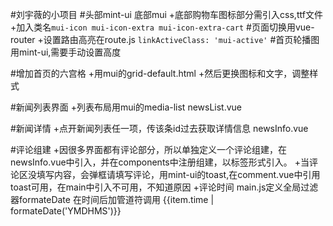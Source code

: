 #刘宇薇的小项目
#头部mint-ui 底部mui
+底部购物车图标部分需引入css,ttf文件
+加入类名`mui-icon mui-icon-extra mui-icon-extra-cart`
#页面切换用vue-router
+设置路由高亮在route.js `linkActiveClass: 'mui-active'`
#首页轮播图用mint-ui,需要手动设置高度

#增加首页的六宫格 
+用mui的grid-default.html
+然后更换图标和文字，调整样式

#新闻列表界面
+列表布局用mui的media-list newsList.vue

#新闻详情
+点开新闻列表任一项，传该条id过去获取详情信息 newsInfo.vue

#评论组建
+因很多界面都有评论部分，所以单独定义一个评论组建，在newsInfo.vue中引入，并在components中注册组建，以标签形式引入。
+当评论区没填写内容，会弹框请填写评论，用mint-ui的toast,在comment.vue中引用toast可用，在main中引入不可用，不知道原因
+评论时间 main.js定义全局过滤器formateDate 在时间后加管道符调用 {{item.time | formateDate('YMDHMS')}}

